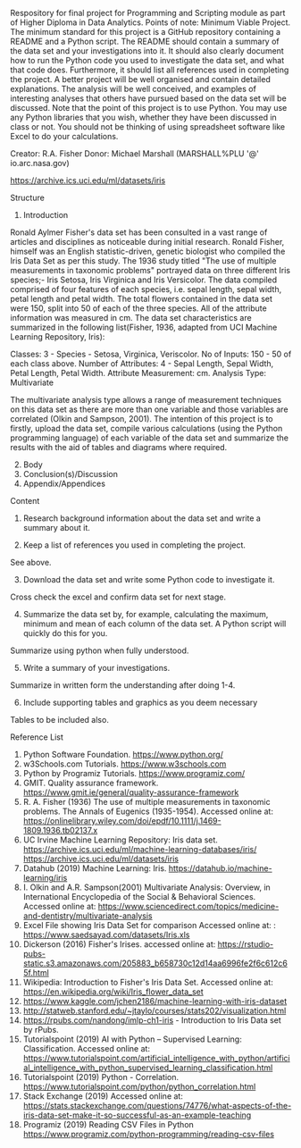 Respository for final project for Programming and Scripting module as part of Higher Diploma in Data Analytics.
Points of note:
Minimum Viable Project.
The minimum standard for this project is a GitHub repository containing a README
and a Python script. The README should contain a summary of the data set and your
investigations into it. It should also clearly document how to run the Python code you
used to investigate the data set, and what that code does. Furthermore, it should list
all references used in completing the project.
A better project will be well organised and contain detailed explanations. The analysis
will be well conceived, and examples of interesting analyses that others have pursued
based on the data set will be discussed.
Note that the point of this project is to use Python. You may use any Python
libraries that you wish, whether they have been discussed in class or not. You should
not be thinking of using spreadsheet software like Excel to do your calculations. 

Creator: R.A. Fisher 
Donor: Michael Marshall (MARSHALL%PLU '@' io.arc.nasa.gov)

https://archive.ics.uci.edu/ml/datasets/iris

Structure

1. Introduction

Ronald Aylmer Fisher's data set has been consulted in a vast range of articles and disciplines as noticeable during initial research. Ronald Fisher, himself was an English statistic-driven, genetic biologist who compiled the Iris Data Set as per this study. The 1936 study titled "The use of multiple measurements in taxonomic problems" portrayed data on three different Iris species;- Iris Setosa, Iris Virginica and Iris Versicolor. The data compiled comprised of four features of each species, i.e. sepal length, sepal width, petal length and petal width. The total flowers contained in the data set were 150, split into 50 of each of the three species. All of the attribute information was measured in cm. The data set characteristics are summarized in the following list(Fisher, 1936, adapted from UCI Machine Learning Repository, Iris):

Classes: 3 - Species - Setosa, Virginica, Veriscolor.
No of Inputs: 150 - 50 of each class above.
Number of Attributes: 4 - Sepal Length, Sepal Width, Petal Length, Petal Width.
Attribute Measurement: cm.
Analysis Type: Multivariate

The multivariate analysis type allows a range of measurement techniques on this data set as there are more than one variable and those variables are correlated (Olkin and Sampson, 2001). The intention of this project is to firstly, upload the data set, compile various calculations (using the Python programming language) of each variable of the data set and summarize the results with the aid of tables and diagrams where required.

2. Body
3. Conclusion(s)/Discussion
4. Appendix/Appendices

Content
1. Research background information about the data set and write a summary about
it.



2. Keep a list of references you used in completing the project.

See above.

3. Download the data set and write some Python code to investigate it.

Cross check the excel and confirm data set for next stage.

4. Summarize the data set by, for example, calculating the maximum, minimum and
mean of each column of the data set. A Python script will quickly do this for you.

Summarize using python when fully understood.

5. Write a summary of your investigations.

Summarize in written form the understanding after doing 1-4.

6. Include supporting tables and graphics as you deem necessary 

Tables to be included also.


Reference List
1.	Python Software Foundation.
https://www.python.org/
2.	w3Schools.com Tutorials.
https://www.w3schools.com
3. Python by Programiz Tutorials.
https://www.programiz.com/
4.	GMIT. Quality assurance framework.
https://www.gmit.ie/general/quality-assurance-framework
5. R. A. Fisher (1936) The use of multiple measurements in taxonomic problems. The Annals of Eugenics (1935-1954).
Accessed online at: https://onlinelibrary.wiley.com/doi/epdf/10.1111/j.1469-1809.1936.tb02137.x
6.	UC Irvine Machine Learning Repository: Iris data set.
https://archive.ics.uci.edu/ml/machine-learning-databases/iris/
https://archive.ics.uci.edu/ml/datasets/iris
7. Datahub (2019) Machine Learning: Iris.
https://datahub.io/machine-learning/iris
7. I. Olkin and A.R. Sampson(2001) Multivariate Analysis: Overview, in International Encyclopedia of the Social & Behavioral Sciences.
Accessed online at: https://www.sciencedirect.com/topics/medicine-and-dentistry/multivariate-analysis
8. Excel File showing Iris Data Set for comparison
Accessed online at: : https://www.saedsayad.com/datasets/Iris.xls
9. Dickerson (2016) Fisher's Irises.
accessed online at: https://rstudio-pubs-static.s3.amazonaws.com/205883_b658730c12d14aa6996fe2f6c612c65f.html
10. Wikipedia: Introduction to Fisher's Iris Data Set.
Accessed online at: https://en.wikipedia.org/wiki/Iris_flower_data_set
11. https://www.kaggle.com/jchen2186/machine-learning-with-iris-dataset
13. http://statweb.stanford.edu/~jtaylo/courses/stats202/visualization.html
14. https://rpubs.com/nandong/imlp-ch1-iris - Introduction to Iris Data set by rPubs.
15. Tutorialspoint (2019) AI with Python – Supervised Learning: Classification.
Accessed online at: https://www.tutorialspoint.com/artificial_intelligence_with_python/artificial_intelligence_with_python_supervised_learning_classification.html
16. Tutorialspoint (2019) Python - Correlation.
https://www.tutorialspoint.com/python/python_correlation.html
17. Stack Exchange (2019)
Accessed online at: https://stats.stackexchange.com/questions/74776/what-aspects-of-the-iris-data-set-make-it-so-successful-as-an-example-teaching
18. Programiz (2019) Reading CSV Files in Python
https://www.programiz.com/python-programming/reading-csv-files

